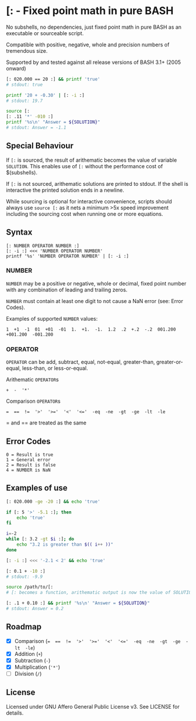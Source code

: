 # [: - Fixed point math in pure BASH

No subshells, no dependencies, just fixed point math in pure BASH as an executable or sourceable script.

Compatible with positive, negative, whole and precision numbers of tremendous size.

Supported by and tested against all release versions of BASH 3.1+ (2005 onward)

```bash
[: 020.000 == 20 :] && printf 'true'
# stdout: true
```
```bash
printf '20 + -0.30' | [: -i :]
# stdout: 19.7
```
```bash
source [:
[: .11 '*' -010 :]
printf '%s\n' "Answer = ${SOLUTION}"
# stdout: Answer = -1.1
```
## Special Behaviour
If `[:` is sourced, the result of arithematic becomes the value of variable `SOLUTION`. This enables use of `[:` without the performance cost of $(subshells).

If `[:` is not sourced, arithematic solutions are printed to stdout. If the shell is interactive the printed solution ends in a newline.

While sourcing is optional for interactive convenience, scripts should always use `source [:` as it nets a minimum >5x speed improvement including the sourcing cost when running one or more equations.

## Syntax
```
[: NUMBER OPERATOR NUMBER :]
[: -i :] <<< 'NUMBER OPERATOR NUMBER'
printf '%s' 'NUMBER OPERATOR NUMBER' | [: -i :]
```

### NUMBER
`NUMBER` may be a positive or negative, whole or decimal, fixed point number with any combination of leading and trailing zeros.

`NUMBER` must contain at least one digit to not cause a NaN error (see: Error Codes).

Examples of supported `NUMBER` values:
```
1  +1  -1  01  +01  -01  1.  +1.  -1.  1.2  .2  +.2  -.2  001.200  +001.200  -001.200
```

### OPERATOR
`OPERATOR` can be add, subtract, equal, not-equal, greater-than, greater-or-equal, less-than, or less-or-equal.

Arithematic `OPERATOR`s
```
+  -  '*'
```

Comparison `OPERATOR`s
```
=  ==  !=  '>'  '>='  '<'  '<='  -eq  -ne  -gt  -ge  -lt  -le
```
= and == are treated as the same

## Error Codes
```
0 = Result is true
1 = General error
2 = Result is false
4 = NUMBER is NaN
```

## Examples of use
```bash
[: 020.000 -ge -20 :] && echo 'true'
```
```bash
if [: 5 '>' -5.1 :]; then
	echo 'true'
fi
```
```bash
i=-2
while [: 3.2 -gt $i :]; do
	echo "3.2 is greater than $(( i++ ))"
done
```
```bash
[: -i :] <<< '-2.1 < 2' && echo 'true'
```
```bash
[: 0.1 + -10 :]
# stdout: -9.9
```
```bash
source /path/to/[:
# [: becomes a function, arithematic output is now the value of SOLUTION

[: .1 + 0.10 :] && printf '%s\n' "Answer = ${SOLUTION}"
# stdout: Answer = 0.2
```

## Roadmap
- [x] Comparison (` =  ==  !=  '>'  '>='  '<'  '<='  -eq  -ne  -gt  -ge  -lt  -le `)
- [x] Addition (` + `)
- [x] Subtraction (` - `)
- [x] Multiplication (` '*' `)
- [ ] Division (` / `)

## License
Licensed under GNU Affero General Public License v3. See LICENSE for details.
